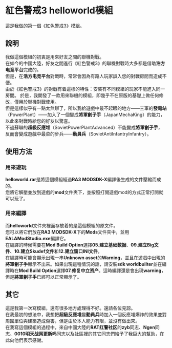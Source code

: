 # 紅色警戒3 helloworld模組  
這是我做的第一個《紅色警戒3》模組。  
## 說明  
我做這個模組的初衷是用來好友之間的聯機對戰。  
在如今的中國大陸，好友之間進行《紅色警戒3》的聯機對戰時大多都是借助**浩方电竞平台**完成的。  
但是，在**浩方电竞平台**對戰時，常常會因為有路人玩家誤入您的對戰房間而造成不便。  
由於《紅色警戒3》的對戰有着這樣的特性：安裝有不同模組的玩家不能進入同一房間。
於是，我開發了一款用來聯機的模組，即幾乎不在原版的基礎上做任何修改，僅用於聯機對戰使用。  
但是這樣似乎有一點太無聊了，所以我給遊戲中最不起眼的地方——三軍的**發電站**（PowerPlant）——加入了一個變成**將軍劊子手**（JapanMechaKing）的能力，以此來對戰時給您的好友以驚喜。  
不過蘇聯的**超級反應堆**（SovietPowerPlantAdvanced）不能變成**將軍劊子手**，反而會變成遊戲中最菜的步兵——**動員兵**（SovietAntiInfantryInfantry）。  
## 使用方法  
### 用來遊玩  
**helloworld.rar**是將這個模組經過**RA3 MODSDK-X**編譯後生成的文件壓縮而成的。  
您將它解壓並放到遊戲的**mod**文件夾下，並按照打開遊戲mod的方式正常打開就可以玩了。
### 用來編譯  
而**helloworld**文件夾裡面存放着的是這個模組的原文件。  
您可以將它們放在**RA3 MODSDK-X**下的**Mods**文件夾中，並用**EALAModStudio.exe**編譯它。  
在編譯的時候需要在**Mod Build Option**選擇**05.建立基础数据**、**09.建立Big文件**、**10.建立Skudef文件**和**12.建立窗口INI文件**。  
在編譯時可能會顯示出現一串**Unknown asset**的**Warning**，並且在遊戲中出現的**將軍劊子手**顯示不出來。如果出現這種情況的話，請安裝**sdk worldbuilter**並在編譯時在**Mod Build Option**選擇**07.修复中立资产**。這時編譯還是會出現**warning**，但是**將軍劊子手**已經可以正常顯示了。    
  
## 其它
這是我第一次寫模組，還有很多地方處理得不好。還請各位見諒。  
在我最初的想法中，我想把**超級反應堆**變**動員兵**時加入一個反應堆爆炸的效果並對周圍單位與建築造成傷害，但是由於本人能力有限，並沒有做出來。  
在我寫這個模組的過程中，來自中國大陸的**RAT红警社区**的**zyb**同志、**Ngen**同志、**0010明天战网更新吗**同志以及社區裡的其它同志們給予了我巨大的幫助，在此向他們表示感謝。  
